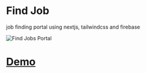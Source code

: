 # Find Job
 job finding portal using nextjs, tailwindcss and firebase


![Find Jobs Portal](https://repository-images.githubusercontent.com/511972680/5beecaaa-479d-4baa-8b19-859c6a2c9eb6)

# [Demo](https://mpr-findjobs.vercel.app/)
